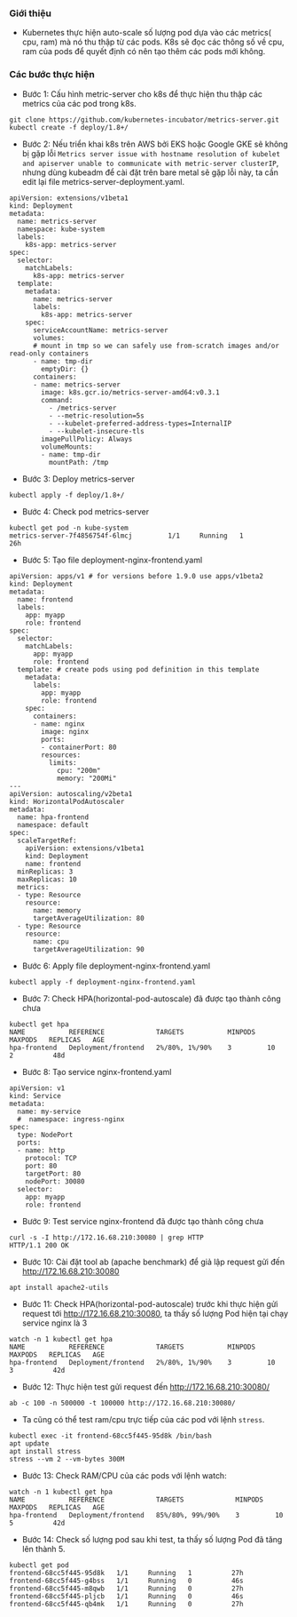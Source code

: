 ### Giới thiệu

- Kubernetes thực hiện auto-scale số lượng pod dựa vào các metrics( cpu, ram) mà nó thu thập từ các pods. K8s sẽ đọc các thông số về cpu, ram của pods để quyết định có nên tạo thêm các pods mới không.

### Các bước thực hiện

- Bước 1: Cấu hình metric-server cho k8s để thực hiện thu thập các metrics của các pod trong k8s.

```
git clone https://github.com/kubernetes-incubator/metrics-server.git
kubectl create -f deploy/1.8+/
```

- Bước 2: Nếu triển khai k8s trên AWS bởi EKS hoặc Google GKE sẽ không bị gặp lỗi `Metrics server issue with hostname resolution of kubelet and apiserver unable to communicate with metric-server clusterIP`, nhưng dùng kubeadm để cài đặt trên bare metal sẽ gặp lỗi này, ta cần edit lại file metrics-server-deployment.yaml.

```
apiVersion: extensions/v1beta1
kind: Deployment
metadata:
  name: metrics-server
  namespace: kube-system
  labels:
    k8s-app: metrics-server
spec:
  selector:
    matchLabels:
      k8s-app: metrics-server
  template:
    metadata:
      name: metrics-server
      labels:
        k8s-app: metrics-server
    spec:
      serviceAccountName: metrics-server
      volumes:
      # mount in tmp so we can safely use from-scratch images and/or read-only containers
      - name: tmp-dir
        emptyDir: {}
      containers:
      - name: metrics-server
        image: k8s.gcr.io/metrics-server-amd64:v0.3.1
        command:
          - /metrics-server
          - --metric-resolution=5s
          - --kubelet-preferred-address-types=InternalIP
          - --kubelet-insecure-tls
        imagePullPolicy: Always
        volumeMounts:
        - name: tmp-dir
          mountPath: /tmp
```

- Bước 3: Deploy metrics-server

```
kubectl apply -f deploy/1.8+/
```

- Bước 4: Check pod metrics-server

```
kubectl get pod -n kube-system
metrics-server-7f4856754f-6lmcj         1/1     Running   1          26h
```

- Bước 5: Tạo file deployment-nginx-frontend.yaml

```
apiVersion: apps/v1 # for versions before 1.9.0 use apps/v1beta2
kind: Deployment
metadata:
  name: frontend
  labels:
    app: myapp
    role: frontend
spec:
  selector:
    matchLabels:
      app: myapp
      role: frontend
  template: # create pods using pod definition in this template
    metadata:
      labels:
        app: myapp
        role: frontend
    spec:
      containers:
      - name: nginx
        image: nginx
        ports:
        - containerPort: 80
        resources:
          limits: 
            cpu: "200m"
			memory: "200Mi"
---
apiVersion: autoscaling/v2beta1
kind: HorizontalPodAutoscaler
metadata:
  name: hpa-frontend
  namespace: default
spec:
  scaleTargetRef:
    apiVersion: extensions/v1beta1
    kind: Deployment
    name: frontend
  minReplicas: 3
  maxReplicas: 10
  metrics:
  - type: Resource
    resource:
      name: memory
      targetAverageUtilization: 80
  - type: Resource
    resource:
      name: cpu
      targetAverageUtilization: 90
```

- Bước 6: Apply file deployment-nginx-frontend.yaml

```
kubectl apply -f deployment-nginx-frontend.yaml
```

- Bước 7: Check HPA(horizontal-pod-autoscale) đã được tạo thành công chưa

```
kubectl get hpa
NAME           REFERENCE             TARGETS           MINPODS   MAXPODS   REPLICAS   AGE
hpa-frontend   Deployment/frontend   2%/80%, 1%/90%    3         10        2          48d
```

- Bước 8: Tạo service nginx-frontend.yaml

```
apiVersion: v1
kind: Service
metadata:
  name: my-service
  #  namespace: ingress-nginx
spec:
  type: NodePort
  ports:
  - name: http
    protocol: TCP
    port: 80
    targetPort: 80
    nodePort: 30080
  selector:
    app: myapp
    role: frontend
```

- Bước 9: Test service nginx-frontend đã được tạo thành công chưa

```
curl -s -I http://172.16.68.210:30080 | grep HTTP
HTTP/1.1 200 OK
```

- Bước 10: Cài đặt tool ab (apache benchmark) để giả lập request gửi đến http://172.16.68.210:30080

```
apt install apache2-utils
```

- Bước 11: Check HPA(horizontal-pod-autoscale) trước khi thực hiện gửi request tới http://172.16.68.210:30080, ta thấy số lượng Pod hiện tại chạy service nginx là 3

```
watch -n 1 kubectl get hpa
NAME           REFERENCE             TARGETS           MINPODS   MAXPODS   REPLICAS   AGE
hpa-frontend   Deployment/frontend   2%/80%, 1%/90%    3         10        3          42d
```

- Bước 12: Thực hiện test gửi request đến http://172.16.68.210:30080/

```
ab -c 100 -n 500000 -t 100000 http://172.16.68.210:30080/
```

- Ta cũng có thể test ram/cpu trực tiếp của các pod với lệnh `stress`.

```
kubectl exec -it frontend-68cc5f445-95d8k /bin/bash
apt update
apt install stress
stress --vm 2 --vm-bytes 300M
```

- Bước 13: Check RAM/CPU của các pods với lệnh watch:

```
watch -n 1 kubectl get hpa
NAME           REFERENCE             TARGETS             MINPODS   MAXPODS   REPLICAS   AGE
hpa-frontend   Deployment/frontend   85%/80%, 99%/90%    3         10        5          42d
```

- Bước 14: Check số lượng pod sau khi test, ta thấy số lượng Pod đã tăng lên thành 5.

```
kubectl get pod
frontend-68cc5f445-95d8k   1/1     Running   1          27h
frontend-68cc5f445-g4bss   1/1     Running   0          46s
frontend-68cc5f445-m8qwb   1/1     Running   0          27h
frontend-68cc5f445-pljcb   1/1     Running   0          46s
frontend-68cc5f445-qb4mk   1/1     Running   0          27h
```